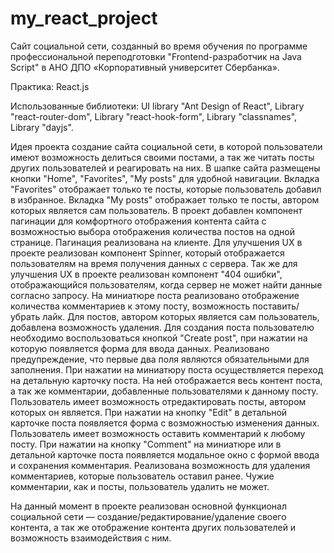 # my_react_project

Cайт социальной сети, созданный во время обучения по программе профессиональной переподготовки "Frontend-разработчик на Java Script" в АНО ДПО «Корпоративный университет Сбербанка».

Практика: React.js

Использованные библиотеки: UI library "Ant Design of React", Library "react-router-dom", Library "react-hook-form", Library "classnames", Library "dayjs".

Идея проекта создание сайта социальной сети, в которой пользователи имеют возможность делиться своими постами, а так же читать посты других пользователей и реагировать на них.
В шапке сайта размещены кнопки "Home", "Favorites", "My posts" для удобной навигации.
Вкладка "Favorites" отображает только те посты, которые пользователь добавил в избранное.
Вкладка "My posts" отображает только те посты, автором которых является сам пользователь.
В проект добавлен компонент пагинации для комфортного отображения контента сайта с возможностью выбора отображения количества постов на одной странице. Пагинация реализована на клиенте.
Для улучшения UX в проекте реализован компонент Spinner, который отображается пользователям на время получения данных с сервера.
Так же для улучшения UX в проекте реализован компонент "404 ошибки", отображающийся пользователям, когда сервер не может найти данные согласно запросу.
На миниатюре поста реализовано отображение количества комментариев к этому посту, возможность поставить/убрать лайк. Для постов, автором которых является сам пользователь, добавлена возможность удаления.
Для создания поста пользователю необходимо воспользоваться кнопкой "Create post", при нажатии на которую появляется форма для ввода данных. Реализовано предупреждение, что первые два поля являются обязательными для заполнения.
При нажатии на миниатюру поста осуществляется переход на детальную карточку поста. На ней отображается весь контент поста, а так же комментарии, добавленные пользователями к данному посту.
Пользователь имеет возможность отредактировать посты, автором которых он является. При нажатии на кнопку "Edit" в детальной карточке поста появляется форма  с возможностью изменения данных.
Пользователь имеет возможность оставить комментарий к любому посту. При нажатии на кнопку "Comment" на миниатюре или в детальной карточке поста появляется модальное окно с формой ввода и сохранения комментария.
Реализована возможность для удаления комментариев, которые пользователь оставил ранее. Чужие комментарии, как и посты, пользователь удалить не может.

На данный момент в проекте реализован основной функционал социальной сети — создание/редактирование/удаление своего контента, а так же отображение контента других пользователей и возможность взаимодействия с ним.
